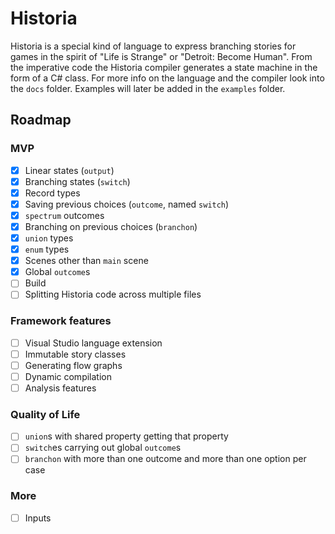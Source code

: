 # Historia
Historia is a special kind of language to express branching stories for games in the spirit of "Life is Strange" or "Detroit: Become Human". From the imperative code the Historia compiler generates a state machine in the form of a C# class. For more info on the language and the compiler look into the `docs` folder. Examples will later be added in the `examples` folder.

## Roadmap
### MVP
- [x] Linear states (`output`)
- [x] Branching states (`switch`)
- [x] Record types
- [x] Saving previous choices (`outcome`, named `switch`)
- [x] `spectrum` outcomes
- [x] Branching on previous choices (`branchon`)
- [x] `union` types
- [x] `enum` types
- [x] Scenes other than `main` scene
- [x] Global `outcome`s
- [ ] Build
- [ ] Splitting Historia code across multiple files

### Framework features
- [ ] Visual Studio language extension
- [ ] Immutable story classes
- [ ] Generating flow graphs
- [ ] Dynamic compilation
- [ ] Analysis features

### Quality of Life
- [ ] `union`s with shared property getting that property
- [ ] `switch`es carrying out global `outcome`s
- [ ] `branchon` with more than one outcome and more than one option per case

### More
- [ ] Inputs
